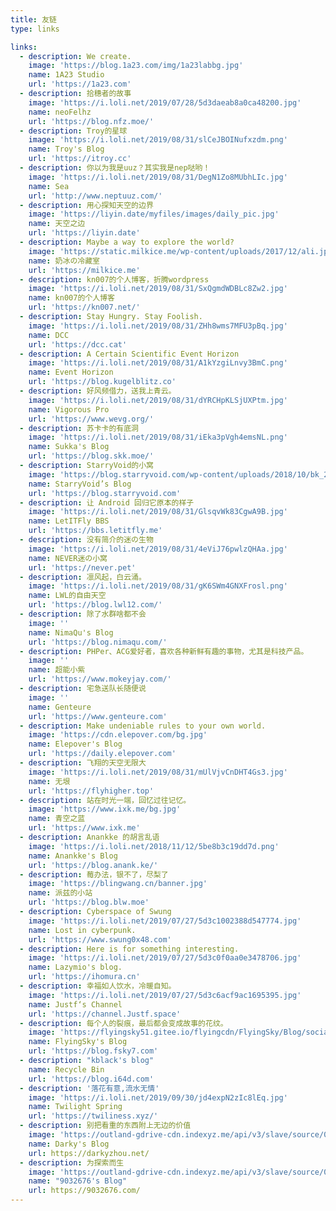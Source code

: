 ```yaml
---
title: 友链
type: links

links:
  - description: We create.
    image: 'https://blog.1a23.com/img/1a23labbg.jpg'
    name: 1A23 Studio
    url: 'https://1a23.com'
  - description: 拾穗者的故事
    image: 'https://i.loli.net/2019/07/28/5d3daeab8a0ca48200.jpg'
    name: neoFelhz
    url: 'https://blog.nfz.moe/'
  - description: Troy的星球
    image: 'https://i.loli.net/2019/08/31/slCeJBOINufxzdm.png'
    name: Troy's Blog
    url: 'https://itroy.cc'
  - description: 你以为我是uuz？其实我是nep哒哟！
    image: 'https://i.loli.net/2019/08/31/DegN1Zo8MUbhLIc.jpg'
    name: Sea
    url: 'http://www.neptuuz.com/'
  - description: 用心探知天空的边界
    image: 'https://liyin.date/myfiles/images/daily_pic.jpg'
    name: 天空之边
    url: 'https://liyin.date'
  - description: Maybe a way to explore the world?
    image: 'https://static.milkice.me/wp-content/uploads/2017/12/ali.jpg'
    name: 奶冰の冷藏室
    url: 'https://milkice.me'
  - description: kn007的个人博客，折腾wordpress
    image: 'https://i.loli.net/2019/08/31/SxQgmdWDBLc8Zw2.jpg'
    name: kn007的个人博客
    url: 'https://kn007.net/'
  - description: Stay Hungry. Stay Foolish.
    image: 'https://i.loli.net/2019/08/31/ZHh8wms7MFU3pBq.jpg'
    name: DCC
    url: 'https://dcc.cat'
  - description: A Certain Scientific Event Horizon
    image: 'https://i.loli.net/2019/08/31/A1kYzgiLnvy3BmC.png'
    name: Event Horizon
    url: 'https://blog.kugelblitz.co'
  - description: 好风频借力，送我上青云。
    image: 'https://i.loli.net/2019/08/31/dYRCHpKLSjUXPtm.jpg'
    name: Vigorous Pro
    url: 'https://www.wevg.org/'
  - description: 苏卡卡的有底洞
    image: 'https://i.loli.net/2019/08/31/iEka3pVgh4emsNL.png'
    name: Sukka's Blog
    url: 'https://blog.skk.moe/'
  - description: StarryVoid的小窝
    image: 'https://blog.starryvoid.com/wp-content/uploads/2018/10/bk_240.jpg'
    name: StarryVoid’s Blog
    url: 'https://blog.starryvoid.com'
  - description: 让 Android 回归它原本的样子
    image: 'https://i.loli.net/2019/08/31/GlsqvWk83CgwA9B.jpg'
    name: LetITFly BBS
    url: 'https://bbs.letitfly.me'
  - description: 没有简介的迷の生物
    image: 'https://i.loli.net/2019/08/31/4eViJ76pwlzQHAa.jpg'
    name: NEVER迷の小窝
    url: 'https://never.pet'
  - description: 凛风起，白云涌。
    image: 'https://i.loli.net/2019/08/31/gK6SWm4GNXFrosl.png'
    name: LWL的自由天空
    url: 'https://blog.lwl12.com/'
  - description: 除了水群啥都不会
    image: ''
    name: NimaQu's Blog
    url: 'https://blog.nimaqu.com/'
  - description: PHPer、ACG爱好者，喜欢各种新鲜有趣的事物，尤其是科技产品。
    image: ''
    name: 超能小紫
    url: 'https://www.mokeyjay.com/'
  - description: 宅急送队长随便说
    image: ''
    name: Genteure
    url: 'https://www.genteure.com'
  - description: Make undeniable rules to your own world.
    image: 'https://cdn.elepover.com/bg.jpg'
    name: Elepover's Blog
    url: 'https://daily.elepover.com'
  - description: 飞翔的天空无限大
    image: 'https://i.loli.net/2019/08/31/mUlVjvCnDHT4Gs3.jpg'
    name: 无垠
    url: 'https://flyhigher.top'
  - description: 站在时光一端，回忆过往记忆。
    image: 'https://www.ixk.me/bg.jpg'
    name: 青空之蓝
    url: 'https://www.ixk.me'
  - description: Anankke 的胡言乱语
    image: 'https://i.loli.net/2018/11/12/5be8b3c19dd7d.png'
    name: Anankke's Blog
    url: 'https://blog.anank.ke/'
  - description: 莓办法，银不了，尽梨了
    image: 'https://blingwang.cn/banner.jpg'
    name: 派兹的小站
    url: 'https://blog.blw.moe'
  - description: Cyberspace of Swung
    image: 'https://i.loli.net/2019/07/27/5d3c1002388d547774.jpg'
    name: Lost in cyberpunk.
    url: 'https://www.swung0x48.com'
  - description: Here is for something interesting.
    image: 'https://i.loli.net/2019/07/27/5d3c0f0aa0e3478706.jpg'
    name: Lazymio's blog.
    url: 'https://ihomura.cn'
  - description: 幸福如人饮水，冷暖自知。
    image: 'https://i.loli.net/2019/07/27/5d3c6acf9ac1695395.jpg'
    name: Justf‘s Channel
    url: 'https://channel.Justf.space'
  - description: 每个人的裂痕，最后都会变成故事的花纹。
    image: 'https://flyingsky51.gitee.io/flyingcdn/FlyingSky/Blog/social.png'
    name: FlyingSky's Blog
    url: 'https://blog.fsky7.com'
  - description: "kblack's blog"
    name: Recycle Bin
    url: 'https://blog.i64d.com'
  - description: '落花有意,流水无情'
    image: 'https://i.loli.net/2019/09/30/jd4expN2zIc8lEq.jpg'
    name: Twilight Spring
    url: 'https://twiliness.xyz/'
  - description: 别把看重的东西附上无边的价值
    image: 'https://outland-gdrive-cdn.indexyz.me/api/v3/slave/source/0/L21udC8yMDIxLzAyLzIxL0FmbDBuQnMzX3B1enpsZS1iYWNrZ3JvdW5kLmpwZw/puzzle-background.jpg?sign=shSAVMkM2AYk1hOeWnWcjV59TStsNb8IkYChx6TutPM%3D%3A0'
    name: Darky's Blog
    url: https://darkyzhou.net/
  - description: 为探索而生
    image: 'https://outland-gdrive-cdn.indexyz.me/api/v3/slave/source/0/L21udC8yMDIxLzA0LzEyL0lnOE9kZ3pMXzkwLWJhY2tncm91bmQucG5n/90-background.png?sign=8Yke6WtPYrGwhW8SDNVa_t7lGtlnUA43dDyknCFL5rI%3D%3A0'
    name: "9032676's Blog"
    url: https://9032676.com/
---
```

